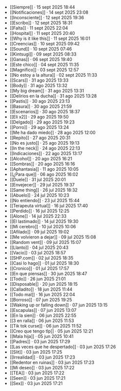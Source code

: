 - [[Siempre]] · 15 sept 2025 18:44
- [[Notificaciones]] · 14 sept 2025 23:08
- [[Inconsciente]] · 12 sept 2025 19:36
- [[Escribo]] · 12 sept 2025 18:31
- [[Falta]] · 11 sept 2025 22:04
- [[Hospital]] · 11 sept 2025 20:40
- [[Why is it like this]] · 11 sept 2025 16:01
- [[Creencias]] · 10 sept 2025 09:42
- [[Sound]] · 10 sept 2025 07:46
- [[Kintsugi]] · 09 sept 2025 08:33
- [[Ganas]] · 06 sept 2025 19:40
- [[Este chico]] · 04 sept 2025 11:35
- [[Magnifico]] · 03 sept 2025 12:57
- [[No estoy a la altura]] · 02 sept 2025 11:33
- [[Scars]] · 31 ago 2025 13:33
- [[Body]] · 31 ago 2025 13:32
- [[My big dream]] · 31 ago 2025 13:31
- [[Delirios en la ducha]] · 31 ago 2025 13:28
- [[Pastis]] · 30 ago 2025 23:13
- [[Basura]] · 30 ago 2025 21:59
- [[Escenarios]] · 30 ago 2025 18:37
- [[Eli x2]] · 29 ago 2025 19:50
- [[Delgado]] · 29 ago 2025 19:23
- [[Porro]] · 29 ago 2025 13:24
- [[Me ha dado miedo]] · 28 ago 2025 12:00
- [[Repito]] · 27 ago 2025 20:31
- [[No es justo]] · 25 ago 2025 19:13
- [[In the neck]] · 24 ago 2025 22:13
- [[Indicaciones]] · 22 ago 2025 13:17
- [[Alcohol]] · 20 ago 2025 16:21
- [[Sombras]] · 20 ago 2025 16:16
- [[Aphantasia]] · 11 ago 2025 10:05
- [[¿Para que]] · 06 ago 2025 16:02
- [[Duele]] · 31 jul 2025 20:01
- [[Envejecer]] · 29 jul 2025 19:37
- [[Same thing]] · 26 jul 2025 18:32
- [[Abuelo]] · 24 jul 2025 10:23
- [[No entiendo]] · 23 jul 2025 15:44
- [[Terapeuta virtual]] · 16 jul 2025 17:40
- [[Perdido]] · 16 jul 2025 12:25
- [[Alone]] · 14 jul 2025 22:33
- [[El lastimado]] · 14 jul 2025 19:30
- [[Mi cerebro]] · 10 jul 2025 10:06
- [[Afilado]] · 09 jul 2025 19:02
- [[Me volvieron a dejar]] · 09 jul 2025 15:08
- [[Random vent]] · 09 jul 2025 15:07
- [[Llanto]] · 04 jul 2025 20:43
- [[Vacio]] · 03 jul 2025 18:57
- [[SHP.com]] · 02 jul 2025 18:35
- [[Casi lo hago]] · 01 jul 2025 18:30
- [[Cronico]] · 01 jul 2025 17:57
- [[En que piensas]] · 30 jun 2025 18:47
- [[Todo]] · 26 jun 2025 21:01
- [[Disposable]] · 20 jun 2025 18:15
- [[Calladito]] · 18 jun 2025 11:44
- [[Todo mal]] · 16 jun 2025 22:04
- [[Borroso]] · 07 jun 2025 19:25
- [[Waking up or falling down]] · 07 jun 2025 13:15
- [[Escapulas]] · 07 jun 2025 13:07
- [[En la sien]] · 06 jun 2025 22:55
- [[3 en ralla]] · 06 jun 2025 11:53
- [[Tik tok curse]] · 06 jun 2025 11:52
- [[Creo que tengo tlp]] · 05 jun 2025 12:21
- [[Mala hija]] · 05 jun 2025 10:41
- [[Padres]] · 03 jun 2025 17:29
- [[Las veces que he despertado]] · 03 jun 2025 17:26
- [[Slit]] · 03 jun 2025 17:25
- [[Irrealidad]] · 03 jun 2025 17:23
- [[Redentor en ruinas]] · 03 jun 2025 17:23
- [[Mi deseo]] · 03 jun 2025 17:22
- [[TEA]] · 03 jun 2025 17:22
- [[Seen]] · 03 jun 2025 17:21
- [[Sex]] · 03 jun 2025 17:21
